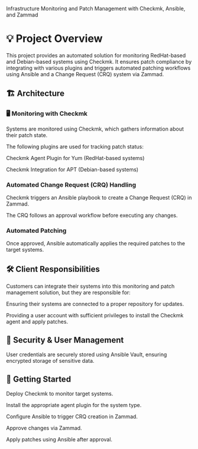 Infrastructure Monitoring and Patch Management with Checkmk, Ansible, and Zammad

# 💡 Project Overview

This project provides an automated solution for monitoring RedHat-based and Debian-based systems using Checkmk. It ensures patch compliance by integrating with various plugins and triggers automated patching workflows using Ansible and a Change Request (CRQ) system via Zammad.

## 🏗 Architecture

### 🖥 Monitoring with Checkmk

Systems are monitored using Checkmk, which gathers information about their patch state.

The following plugins are used for tracking patch status:

Checkmk Agent Plugin for Yum (RedHat-based systems)

Checkmk Integration for APT (Debian-based systems)

### Automated Change Request (CRQ) Handling

Checkmk triggers an Ansible playbook to create a Change Request (CRQ) in Zammad.

The CRQ follows an approval workflow before executing any changes.

### Automated Patching

Once approved, Ansible automatically applies the required patches to the target systems.

## 🛠 Client Responsibilities

Customers can integrate their systems into this monitoring and patch management solution, but they are responsible for:

Ensuring their systems are connected to a proper repository for updates.

Providing a user account with sufficient privileges to install the Checkmk agent and apply patches.

## 🔐 Security & User Management

User credentials are securely stored using Ansible Vault, ensuring encrypted storage of sensitive data.

## 🚀 Getting Started

Deploy Checkmk to monitor target systems.

Install the appropriate agent plugin for the system type.

Configure Ansible to trigger CRQ creation in Zammad.

Approve changes via Zammad.

Apply patches using Ansible after approval.
